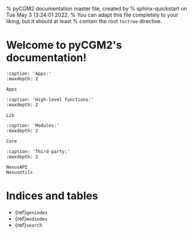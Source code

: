 % pyCGM2 documentation master file, created by
% sphinx-quickstart on Tue May  3 13:24:01 2022.
% You can adapt this file completely to your liking, but it should at least
% contain the root `toctree` directive.

# Welcome to pyCGM2's documentation!

```{toctree}
:caption: 'Apps:'
:maxdepth: 2

Apps

```


```{toctree}
:caption: 'High-level functions:'
:maxdepth: 2

Lib

```


```{toctree}
:caption: 'Modules:'
:maxdepth: 2

Core
```


```{toctree}
:caption: 'Third-party:'
:maxdepth: 2

NexusAPI
NexusUtils
```


# Indices and tables

- {ref}`genindex`
- {ref}`modindex`
- {ref}`search`
